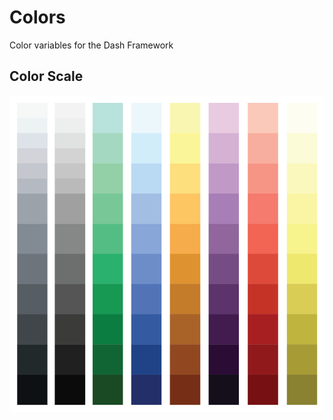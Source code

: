 # Colors
Color variables for the Dash Framework

## Color Scale

![Color scale image](../../../example/img/color-scale.png)
